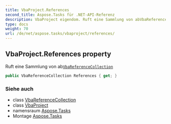 ```yaml
---
title: VbaProject.References
second_title: Aspose.Tasks für .NET-API-Referenz
description: VbaProject eigendom. Ruft eine Sammlung von abVbaReferenceCollection
type: docs
weight: 70
url: /de/net/aspose.tasks/vbaproject/references/
---
```

## VbaProject.References property

Ruft eine Sammlung von ab[`VbaReferenceCollection`](../../vbareferencecollection/)

```csharp
public VbaReferenceCollection References { get; }
```

### Siehe auch

* class [VbaReferenceCollection](../../vbareferencecollection/)
* class [VbaProject](../)
* namensraum [Aspose.Tasks](../../vbaproject/)
* Montage [Aspose.Tasks](../../../)



